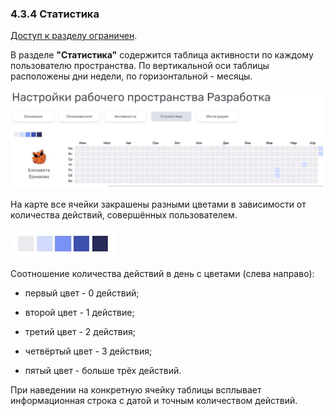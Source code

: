 ### 4.3.4 Статистика

[Доступ к разделу ограничен](9_roles/9.2_access.md). 

В разделе **"Статистика"** содержится таблица активности по каждому пользователю пространства. По вертикальной оси таблицы расположены дни недели, по горизонтальной - месяцы. 

![карта_активности](/imgs/карта_активности.jpg)

На карте все ячейки закрашены разными цветами в зависимости от количества действий, совершённых пользователем. 

![цвета_активности](/imgs/цвета_активности.jpg)

Соотношение количества действий в день с цветами (слева направо):

- первый цвет - 0 действий;

- второй цвет - 1 действие;

- третий цвет - 2 действия;

- четвёртый цвет - 3 действия;

- пятый цвет - больше трёх действий.

При наведении на конкретную ячейку таблицы всплывает информационная строка с датой и точным количеством действий.